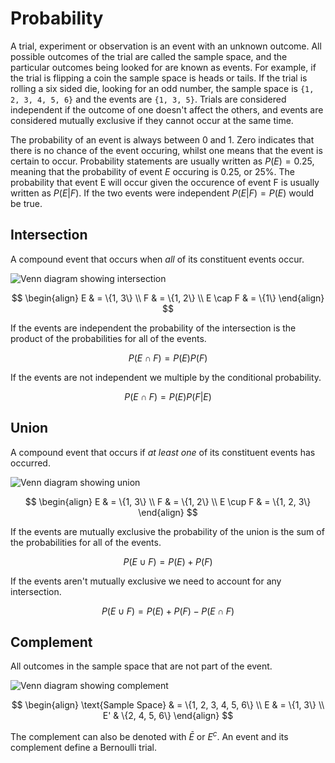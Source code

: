 # Probability

A trial, experiment or observation is an event with an unknown outcome.  All
possible outcomes of the trial are called the sample space, and the particular
outcomes being looked for are known as events.  For example, if the trial is
flipping a coin the sample space is heads or tails.  If the trial is rolling a
six sided die, looking for an odd number, the sample space is
`{1, 2, 3, 4, 5, 6}` and the events are `{1, 3, 5}`.  Trials are considered
independent if the outcome of one doesn't affect the others, and events are considered mutually exclusive if they cannot occur at the same time.

The probability of an event is always between 0 and 1.  Zero indicates that
there is no chance of the event occuring, whilst one means that the event is
certain to occur.  Probability statements are usually written as $P(E) = 0.25$,
meaning that the probability of event $E$ occuring is 0.25, or 25%.  The
probability that event E will occur given the occurence of event F is usually
written as $P(E|F)$.  If the two events were independent $P(E|F) = P(E)$ would
be true.

## Intersection

A compound event that occurs when *all* of its constituent events occur.

![Venn diagram showing intersection](images/intersection.png)

$$
\begin{align}
E & = \{1, 3\} \\
F & = \{1, 2\} \\
E \cap F & = \{1\}
\end{align}
$$

If the events are independent the probability of the intersection is the product
of the probabilities for all of the events.

$$P(E \cap F) = P(E)P(F)$$

If the events are not independent we multiple by the conditional probability.

$$P(E \cap F) = P(E)P(F|E)$$

## Union

A compound event that occurs if *at least one* of its constituent events has
occurred.

![Venn diagram showing union](images/union.png)

$$
\begin{align}
E & = \{1, 3\} \\
F & = \{1, 2\} \\
E \cup F & = \{1, 2, 3\}
\end{align}
$$

If the events are mutually exclusive the probability of the union is the sum of
the probabilities for all of the events.

$$P(E \cup F) = P(E) + P(F)$$

If the events aren't mutually exclusive we need to account for any
intersection.

$$P(E \cup F) = P(E) + P(F) - P(E \cap F)$$

## Complement

All outcomes in the sample space that are not part of the event.

![Venn diagram showing complement](images/complement.png)

$$
\begin{align}
\text{Sample Space} & = \{1, 2, 3, 4, 5, 6\} \\
E & = \{1, 3\} \\
E' & \{2, 4, 5, 6\}
\end{align}
$$

The complement can also be denoted with $\bar{E}$ or $E^c$.  An event and its complement
define a Bernoulli trial.